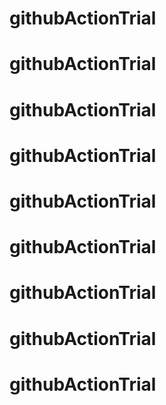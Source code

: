 # githubActionTrial
# githubActionTrial
# githubActionTrial
# githubActionTrial
# githubActionTrial
# githubActionTrial
# githubActionTrial
# githubActionTrial
# githubActionTrial
